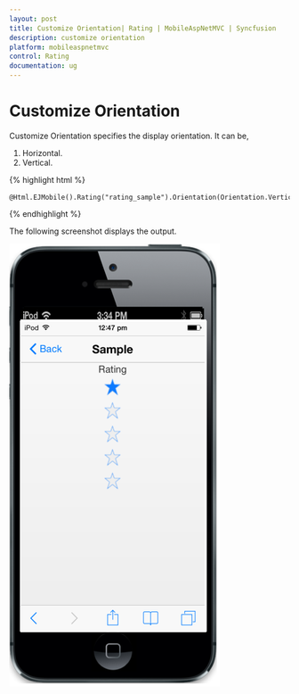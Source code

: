 ```yaml
---
layout: post
title: Customize Orientation| Rating | MobileAspNetMVC | Syncfusion
description: customize orientation        
platform: mobileaspnetmvc
control: Rating
documentation: ug
---
```


# Customize Orientation        

Customize Orientation specifies the display orientation. It can be,

1. Horizontal.
2. Vertical. 

{% highlight html %}

    @Html.EJMobile().Rating("rating_sample").Orientation(Orientation.Vertical)

{% endhighlight %}

The following screenshot displays the output.                        

![](Customize-Orientation_images/Customize-Orientation_img1.png)



